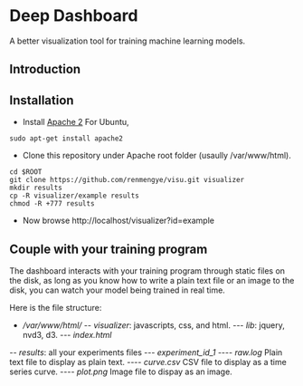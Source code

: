 # Deep Dashboard
A better visualization tool for training machine learning models.

## Introduction

## Installation

* Install [Apache 2](https://httpd.apache.org/docs/2.4/install.html)
For Ubuntu,
```
sudo apt-get install apache2
```

* Clone this repository under Apache root folder (usaully /var/www/html).
```
cd $ROOT
git clone https://github.com/renmengye/visu.git visualizer
mkdir results
cp -R visualizer/example results
chmod -R +777 results
```
* Now browse http://localhost/visualizer?id=example

## Couple with your training program

The dashboard interacts with your training program through static files on the
disk, as long as you know how to write a plain text file or an image to the
disk, you can watch your model being trained in real time.

Here is the file structure:

- */var/www/html/*
-- *visualizer*: javascripts, css, and html.
--- *lib*: jquery, nvd3, d3.
--- *index.html*

-- *results*: all your experiments files
--- *experiment_id_1*
---- *raw.log* Plain text file to display as plain text.
---- *curve.csv* CSV file to display as a time series curve.
---- *plot.png* Image file to dispay as an image.
